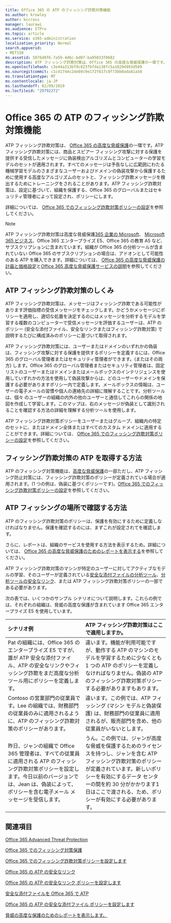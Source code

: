 ```yaml
---
title: Office 365 の ATP のフィッシング詐欺対策機能
ms.author: krowley
author: kccross
manager: laurawi
ms.audience: ITPro
ms.topic: article
ms.service: o365-administration
localization_priority: Normal
search.appverid:
- MET150
ms.assetid: 5076d0f6-7a59-4d6c-bd07-ba95033f0682
description: ATP フィッシング詐欺対策は、Office 365 の高度な脅威保護の一環です。ATP フィッシング詐欺対策には、商品とスピアー フィッシング攻撃に対する保護を提供する受信したメッセージに偽装検出アルゴリズムとコンピューターの学習モデルのセットが適用されます。すべてのメッセージは予告なしに広範囲にわたる機械学習モデルのさまざまなユーザーおよびドメインの偽装攻撃から保護するために使用する高度なアルゴリズムのセットと、フィッシング詐欺メッセージを検出するためにトレーニングをされることがあります。
ms.openlocfilehash: c3e44a313bf9c823fbfda138fc5a10294993d509
ms.sourcegitcommit: c1c41744c2de89c9e172f817c8f73bb0ada81a58
ms.translationtype: MT
ms.contentlocale: ja-JP
ms.lasthandoff: 02/09/2019
ms.locfileid: "29792272"
---
```

# <a name="atp-anti-phishing-capabilities-in-office-365"></a>Office 365 の ATP のフィッシング詐欺対策機能

ATP フィッシング詐欺対策は、 [Office 365 の高度な脅威保護](office-365-atp.md)の一環です。ATP フィッシング詐欺対策には、商品とスピアー フィッシング攻撃に対する保護を提供する受信したメッセージに偽装検出アルゴリズムとコンピューターの学習モデルのセットが適用されます。すべてのメッセージは予告なしに広範囲にわたる機械学習モデルのさまざまなユーザーおよびドメインの偽装攻撃から保護するために使用する高度なアルゴリズムのセットと、フィッシング詐欺メッセージを検出するためにトレーニングをされることがあります。ATP フィッシング詐欺対策は、設定に基づいて、組織を保護する、Office 365 のグローバルまたはセキュリティ管理者によって設定され、ポリシーにします。
  
詳細については、 [Office 365 でのフィッシング詐欺対策ポリシーの設定](set-up-anti-phishing-policies.md)を参照してください。
  
> [!NOTE]
> ATP フィッシング詐欺対策は高度な脅威保護[365 企業の Microsoft](https://www.microsoft.com/microsoft-365/enterprise/home)、 [Microsoft 365 ビジネス](https://www.microsoft.com/microsoft-365/business)、Office 365 エンタープライズ E5、Office 365 の教育 A5 など、サブスクリプションに含まれています。組織が Office 365 の分析ツールが含まれていない Office 365 のサブスクリプションの場合は、アドオンとして可能性のある ATP を購入できます。詳細については、 [Office 365 の高度な脅威保護の計画と価格設定](https://products.office.com/exchange/advance-threat-protection)と[Office 365 高度な脅威保護サービスの説明](https://docs.microsoft.com/office365/servicedescriptions/office-365-advanced-threat-protection-service-description)を参照してください。

## <a name="how-atp-anti-phishing-works"></a>ATP フィッシング詐欺対策のしくみ

ATP フィッシング詐欺対策は、メッセージはフィッシング詐欺である可能性があります評価指標の受信メッセージをチェックします。かどうかメッセージにポリシーを適用し、適切な処置を決定するのにはメッセージを分析するモデルを学習する複数のコンピューターで受信メッセージを評価するユーザーは、ATP のポリシー (安全な添付ファイル、安全なリンクまたはフィッシング詐欺対策) で説明するたびに構成済みのポリシーに基づいて取得されます。
  
ATP フィッシング詐欺対策には、ユーザーまたはドメインのいずれかの偽装は、フィッシング攻撃に対する保護を提供するポリシーを定義するには、Office 365 のグローバル管理者またはセキュリティ管理者ができます。(またはその両方) します。Office 365 のグローバル管理者またはセキュリティ管理者は、固定リストのユーザーまたはドメインまたはメールボックスのインテリジェンスを使用していずれかの方法を使用して偽装攻撃からは、どのユーザーやドメインを保護する必要がありますポリシー内で定義します。メールボックスの情報は、ユーザーの電子メールの習慣や個人の連絡先の詳細に理解することです。分析ツールは、個々 のユーザーの組織の内外の他のユーザーと通信してこれらの関係の地図を作成して学習します。このマップは、右のメッセージが偽装として識別されることを確認する方法の詳細を理解する分析ツールを使用します。
  
ATP フィッシング詐欺対策ポリシーをユーザーまたはグループ、組織内の特定のセットに、またはドメイン全体またはすべてのカスタム ドメインに適用することができます。詳細については、 [Office 365 でのフィッシング詐欺対策ポリシーの設定](set-up-anti-phishing-policies.md)を参照してください。
  
## <a name="how-to-get-atp-anti-phishing"></a>フィッシング詐欺対策の ATP を取得する方法

ATP のフィッシング対策機能は、[高度な脅威保護](office-365-atp.md)の一部ただし、ATP フィッシング防止対策には、フィッシング詐欺対策のポリシーが定義されている場合が適用されます。(1 つの例は、偽装に基づくポリシーです)。[Office 365 でのフィッシング詐欺対策ポリシーの設定](set-up-anti-phishing-policies.md)を参照してください。
  
## <a name="how-to-know-if-atp-anti-phishing-is-in-place"></a>ATP フィッシングの場所で確認する方法

ATP のフィッシング詐欺対策のポリシーは、保護を有効にするために定義しなければなりません。保護を確認するのには、まずこれが設定されてを確認します。

さらに、レポートは、組織のサービスを使用する方法を表示するため。詳細については、 [Office 365 の高度な脅威保護のためのレポートを表示する](view-reports-for-atp.md)を参照してください。

ATP フィッシング詐欺対策のマシンが特定のユーザーに対してアクティブなモデルの学習、そのユーザーが定義されている[安全な添付ファイルの分析ツール](atp-safe-attachments.md)、[分析ツールの安全なリンク](atp-safe-links.md)、または ATP フィッシング詐欺対策ポリシーの一部である必要があります。 

次の表では、いくつかのサンプル シナリオについて説明します。これらの例では、それぞれの組織は、脅威の高度な保護が含まれています Office 365 エンタープライズ E5 を使用しています。
  
|**シナリオ例**|**ATP フィッシング詐欺対策はここで適用しますか。**|
|:-----|:-----|
|Pat の組織には、Office 365 のエンタープライズ E5 ですが、誰が ATP 安全な添付ファイル、ATP の安全なリンクやフィッシング詐欺をまだ高度な分析ツール用にポリシーを定義します。|違います。機能が利用可能ですが、動作する ATP のマシンのモデルを学習するために少なくとも 1 つの ATP のポリシーを定義しなければなりません。偽装の ATP のフィッシング詐欺対策ポリシーする必要がありますもあります。|
|Contoso の営業部門の従業員です。Lee の組織では、財務部門の従業員のみに適用されるように、ATP のフィッシング詐欺対策のポリシーがあります。|違います。この例では、ATP フィッシング (マシン モデルと偽装保護) は、財務部門の従業員に適用されるが、販売部門を含め、他の従業員がいないとします。|
|昨日、ジャンの組織で Office 365 管理者は、すべての従業員に適用される ATP のフィッシング詐欺対策ポリシーを設定します。今日以前のバージョンでは、Jean は、偽装によって、ポリシーを含む電子メール メッセージを受信します。|うん。この例では、ジャンが高度な脅威を保護するためのライセンスを持つし、ジャンを含む ATP フィッシング詐欺対策のポリシーが定義されています。新しいポリシーを有効にするデータ センターの間を約 30 分がかかります1 日はここで渡される、ため、ポリシーが有効にする必要があります。|

## <a name="related-topics"></a>関連項目

[Office 365 Advanced Threat Protection](office-365-atp.md)
  
[Office 365 でのフィッシング対策保護](anti-phishing-protection.md)
  
[Office 365 でのフィッシング詐欺対策ポリシーを設定します](set-up-anti-phishing-policies.md)
  
[Office 365 の ATP の安全なリンク](atp-safe-links.md)
  
[Office 365 の ATP の安全なリンク ポリシーを設定します](set-up-atp-safe-links-policies.md)
  
[安全な添付ファイルを Office 365 で ATP](atp-safe-attachments.md)
  
[Office 365 の ATP の安全な添付ファイル ポリシーを設定します](set-up-atp-safe-attachments-policies.md)
  
[脅威の高度な保護のためのレポートを表示します。](view-reports-for-atp.md)
